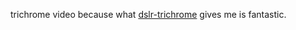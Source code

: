 trichrome video because what [dslr-trichrome](https://github.com/eclecticnybles/gaze/tree/main/dslr-trichrome) gives me is fantastic.